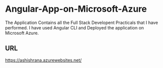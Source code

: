 # Angular-App-on-Microsoft-Azure
The Application Contains all the Full Stack Developent Practicals that I have performed. I have used Angular CLI and Deployed the application on Microsoft Azure.
## URL
https://ashishrana.azurewebsites.net/
